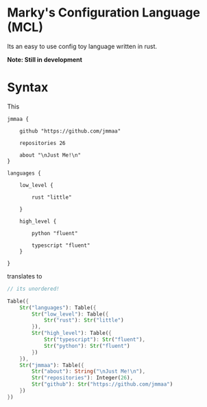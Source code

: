 # Marky's Configuration Language (MCL)

Its an easy to use config toy language written in rust.


**Note: Still in development**



# Syntax

This 

```
jmmaa {

	github "https://github.com/jmmaa"

	repositories 26

    about "\nJust Me!\n"
}

languages {

	low_level {

        rust "little"

    }

	high_level {

        python "fluent"

        typescript "fluent"
    }

}

```

translates to 

```rust
// its unordered!

Table({
    Str("languages"): Table({
        Str("low_level"): Table({
            Str("rust"): Str("little")
        }), 
        Str("high_level"): Table({
            Str("typescript"): Str("fluent"), 
            Str("python"): Str("fluent")
        })
    }), 
    Str("jmmaa"): Table({
        Str("about"): String("\nJust Me!\n"),
        Str("repositories"): Integer(26),
        Str("github"): Str("https://github.com/jmmaa")
    })
})
```